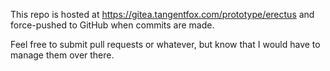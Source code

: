 This repo is hosted at https://gitea.tangentfox.com/prototype/erectus and force-pushed to GitHub when commits are made.

Feel free to submit pull requests or whatever, but know that I would have to manage them over there.